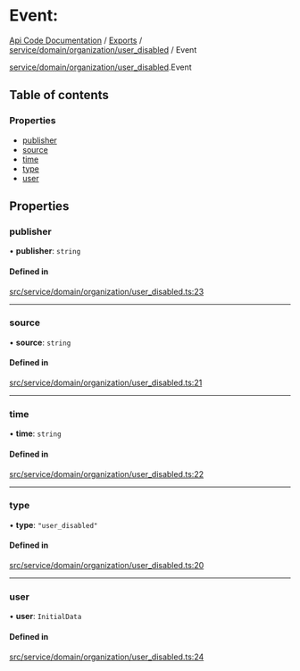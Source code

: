 # Event: 
 
[Api Code Documentation](../README.md) / [Exports](../modules.md) / [service/domain/organization/user\_disabled](../modules/service_domain_organization_user_disabled.md) / Event

[service/domain/organization/user_disabled](../modules/service_domain_organization_user_disabled.md).Event

## Table of contents

### Properties

- [publisher](service_domain_organization_user_disabled.Event.md#publisher)
- [source](service_domain_organization_user_disabled.Event.md#source)
- [time](service_domain_organization_user_disabled.Event.md#time)
- [type](service_domain_organization_user_disabled.Event.md#type)
- [user](service_domain_organization_user_disabled.Event.md#user)

## Properties

### publisher

• **publisher**: `string`

#### Defined in

[src/service/domain/organization/user_disabled.ts:23](https://github.com/openkfw/TruBudget/blob/f6ee764/api/src/service/domain/organization/user_disabled.ts#L23)

___

### source

• **source**: `string`

#### Defined in

[src/service/domain/organization/user_disabled.ts:21](https://github.com/openkfw/TruBudget/blob/f6ee764/api/src/service/domain/organization/user_disabled.ts#L21)

___

### time

• **time**: `string`

#### Defined in

[src/service/domain/organization/user_disabled.ts:22](https://github.com/openkfw/TruBudget/blob/f6ee764/api/src/service/domain/organization/user_disabled.ts#L22)

___

### type

• **type**: ``"user_disabled"``

#### Defined in

[src/service/domain/organization/user_disabled.ts:20](https://github.com/openkfw/TruBudget/blob/f6ee764/api/src/service/domain/organization/user_disabled.ts#L20)

___

### user

• **user**: `InitialData`

#### Defined in

[src/service/domain/organization/user_disabled.ts:24](https://github.com/openkfw/TruBudget/blob/f6ee764/api/src/service/domain/organization/user_disabled.ts#L24)

